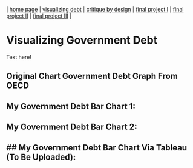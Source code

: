 | [home page](https://cmustudent.github.io/tswd-portfolio-templates/) | [visualizing debt](visualizing-government-debt) | [critique by design](critique-by-design) | [final project I](final-project-part-one) | [final project II](final-project-part-two) | [final project III](final-project-part-three) |

# Visualizing Government Debt
Text here!



## Original Chart Government Debt Graph From OECD


## My Government Debt Bar Chart 1:



## My Government Debt Bar Chart 2:



## ## My Government Debt Bar Chart Via Tableau (To Be Uploaded):
